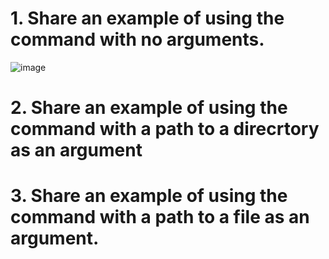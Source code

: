# 1. Share an example of using the command with no arguments. 
![image](https://github.com/annadoannn/cse15l-lab-reports/assets/125645248/9daa7d42-8a27-4c6f-9172-ca42d775d44a)

# 2. Share an example of using the command with a path to a direcrtory as an argument 

# 3. Share an example of using the command with a path to a file as an argument.

